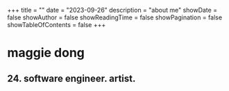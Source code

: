 +++
title = ""
date = "2023-09-26"
description = "about me"
showDate = false
showAuthor = false
showReadingTime = false
showPagination = false
showTableOfContents = false
+++

# maggie dong
## 24. software engineer. artist.